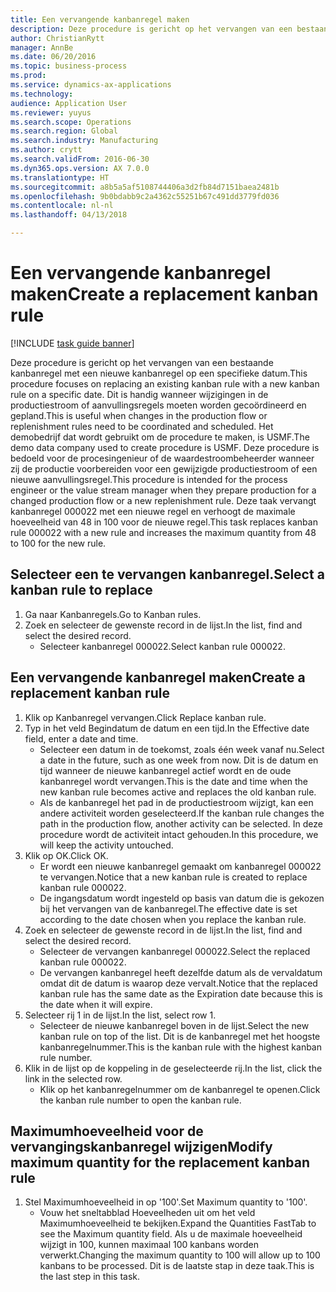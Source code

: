 ```yaml
--- 
title: Een vervangende kanbanregel maken
description: Deze procedure is gericht op het vervangen van een bestaande kanbanregel met een nieuwe kanbanregel op een specifieke datum.
author: ChristianRytt
manager: AnnBe
ms.date: 06/20/2016
ms.topic: business-process
ms.prod: 
ms.service: dynamics-ax-applications
ms.technology: 
audience: Application User
ms.reviewer: yuyus
ms.search.scope: Operations
ms.search.region: Global
ms.search.industry: Manufacturing
ms.author: crytt
ms.search.validFrom: 2016-06-30
ms.dyn365.ops.version: AX 7.0.0
ms.translationtype: HT
ms.sourcegitcommit: a8b5a5af5108744406a3d2fb84d7151baea2481b
ms.openlocfilehash: 9b0bdabb9c2a4362c55251b67c491dd3779fd036
ms.contentlocale: nl-nl
ms.lasthandoff: 04/13/2018

---
```

# <a name="create-a-replacement-kanban-rule"></a><span data-ttu-id="d2671-103">Een vervangende kanbanregel maken</span><span class="sxs-lookup"><span data-stu-id="d2671-103">Create a replacement kanban rule</span></span>

[!INCLUDE [task guide banner](../../includes/task-guide-banner.md)]

<span data-ttu-id="d2671-104">Deze procedure is gericht op het vervangen van een bestaande kanbanregel met een nieuwe kanbanregel op een specifieke datum.</span><span class="sxs-lookup"><span data-stu-id="d2671-104">This procedure focuses on replacing an existing kanban rule with a new kanban rule on a specific date.</span></span> <span data-ttu-id="d2671-105">Dit is handig wanneer wijzigingen in de productiestroom of aanvullingsregels moeten worden gecoördineerd en gepland.</span><span class="sxs-lookup"><span data-stu-id="d2671-105">This is useful when changes in the production flow or replenishment rules need to be coordinated and scheduled.</span></span> <span data-ttu-id="d2671-106">Het demobedrijf dat wordt gebruikt om de procedure te maken, is USMF.</span><span class="sxs-lookup"><span data-stu-id="d2671-106">The demo data company used to create procedure is USMF.</span></span> <span data-ttu-id="d2671-107">Deze procedure is bedoeld voor de procesingenieur of de waardestroombeheerder wanneer zij de productie voorbereiden voor een gewijzigde productiestroom of een nieuwe aanvullingsregel.</span><span class="sxs-lookup"><span data-stu-id="d2671-107">This procedure is intended for the process engineer or the value stream manager when they prepare production for a changed production flow or a new replenishment rule.</span></span> <span data-ttu-id="d2671-108">Deze taak vervangt kanbanregel 000022 met een nieuwe regel en verhoogt de maximale hoeveelheid van 48 in 100 voor de nieuwe regel.</span><span class="sxs-lookup"><span data-stu-id="d2671-108">This task replaces kanban rule 000022 with a new rule and increases the maximum quantity from 48 to 100 for the new rule.</span></span>


## <a name="select-a-kanban-rule-to-replace"></a><span data-ttu-id="d2671-109">Selecteer een te vervangen kanbanregel.</span><span class="sxs-lookup"><span data-stu-id="d2671-109">Select a kanban rule to replace</span></span>
1. <span data-ttu-id="d2671-110">Ga naar Kanbanregels.</span><span class="sxs-lookup"><span data-stu-id="d2671-110">Go to Kanban rules.</span></span>
2. <span data-ttu-id="d2671-111">Zoek en selecteer de gewenste record in de lijst.</span><span class="sxs-lookup"><span data-stu-id="d2671-111">In the list, find and select the desired record.</span></span>
    * <span data-ttu-id="d2671-112">Selecteer kanbanregel 000022.</span><span class="sxs-lookup"><span data-stu-id="d2671-112">Select kanban rule 000022.</span></span>  

## <a name="create-a-replacement-kanban-rule"></a><span data-ttu-id="d2671-113">Een vervangende kanbanregel maken</span><span class="sxs-lookup"><span data-stu-id="d2671-113">Create a replacement kanban rule</span></span>
1. <span data-ttu-id="d2671-114">Klik op Kanbanregel vervangen.</span><span class="sxs-lookup"><span data-stu-id="d2671-114">Click Replace kanban rule.</span></span>
2. <span data-ttu-id="d2671-115">Typ in het veld Begindatum de datum en een tijd.</span><span class="sxs-lookup"><span data-stu-id="d2671-115">In the Effective date field, enter a date and time.</span></span>
    * <span data-ttu-id="d2671-116">Selecteer een datum in de toekomst, zoals één week vanaf nu.</span><span class="sxs-lookup"><span data-stu-id="d2671-116">Select a date in the future, such as one week from now.</span></span> <span data-ttu-id="d2671-117">Dit is de datum en tijd wanneer de nieuwe kanbanregel actief wordt en de oude kanbanregel wordt vervangen.</span><span class="sxs-lookup"><span data-stu-id="d2671-117">This is the date and time when the new kanban rule becomes active and replaces the old kanban rule.</span></span>  
    * <span data-ttu-id="d2671-118">Als de kanbanregel het pad in de productiestroom wijzigt, kan een andere activiteit worden geselecteerd.</span><span class="sxs-lookup"><span data-stu-id="d2671-118">If the kanban rule changes the path in the production flow,  another activity can be selected.</span></span>  <span data-ttu-id="d2671-119">In deze procedure wordt de activiteit intact gehouden.</span><span class="sxs-lookup"><span data-stu-id="d2671-119">In this procedure, we will keep the activity untouched.</span></span>  
3. <span data-ttu-id="d2671-120">Klik op OK.</span><span class="sxs-lookup"><span data-stu-id="d2671-120">Click OK.</span></span>
    * <span data-ttu-id="d2671-121">Er wordt een nieuwe kanbanregel gemaakt om kanbanregel 000022 te vervangen.</span><span class="sxs-lookup"><span data-stu-id="d2671-121">Notice that a new kanban rule is created to replace kanban rule 000022.</span></span>  
    * <span data-ttu-id="d2671-122">De ingangsdatum wordt ingesteld op basis van datum die is gekozen bij het vervangen van de kanbanregel.</span><span class="sxs-lookup"><span data-stu-id="d2671-122">The effective date is set according to the date chosen when you replace the kanban rule.</span></span>  
4. <span data-ttu-id="d2671-123">Zoek en selecteer de gewenste record in de lijst.</span><span class="sxs-lookup"><span data-stu-id="d2671-123">In the list, find and select the desired record.</span></span>
    * <span data-ttu-id="d2671-124">Selecteer de vervangen kanbanregel 000022.</span><span class="sxs-lookup"><span data-stu-id="d2671-124">Select the replaced kanban rule 000022.</span></span>  
    * <span data-ttu-id="d2671-125">De vervangen kanbanregel heeft dezelfde datum als de vervaldatum omdat dit de datum is waarop deze vervalt.</span><span class="sxs-lookup"><span data-stu-id="d2671-125">Notice that the replaced kanban rule has the same date as the Expiration date because this is the date when it will expire.</span></span>  
5. <span data-ttu-id="d2671-126">Selecteer rij 1 in de lijst.</span><span class="sxs-lookup"><span data-stu-id="d2671-126">In the list, select row 1.</span></span>
    * <span data-ttu-id="d2671-127">Selecteer de nieuwe kanbanregel boven in de lijst.</span><span class="sxs-lookup"><span data-stu-id="d2671-127">Select the new kanban rule on top of the list.</span></span> <span data-ttu-id="d2671-128">Dit is de kanbanregel met het hoogste kanbanregelnummer.</span><span class="sxs-lookup"><span data-stu-id="d2671-128">This is the kanban rule with the highest kanban rule number.</span></span>  
6. <span data-ttu-id="d2671-129">Klik in de lijst op de koppeling in de geselecteerde rij.</span><span class="sxs-lookup"><span data-stu-id="d2671-129">In the list, click the link in the selected row.</span></span>
    * <span data-ttu-id="d2671-130">Klik op het kanbanregelnummer om de kanbanregel te openen.</span><span class="sxs-lookup"><span data-stu-id="d2671-130">Click the kanban rule number to open the kanban rule.</span></span>  

## <a name="modify-maximum-quantity-for-the-replacement-kanban-rule"></a><span data-ttu-id="d2671-131">Maximumhoeveelheid voor de vervangingskanbanregel wijzigen</span><span class="sxs-lookup"><span data-stu-id="d2671-131">Modify maximum quantity for the replacement kanban rule</span></span>
1. <span data-ttu-id="d2671-132">Stel Maximumhoeveelheid in op '100'.</span><span class="sxs-lookup"><span data-stu-id="d2671-132">Set Maximum quantity to '100'.</span></span>
    * <span data-ttu-id="d2671-133">Vouw het sneltabblad Hoeveelheden uit om het veld Maximumhoeveelheid te bekijken.</span><span class="sxs-lookup"><span data-stu-id="d2671-133">Expand the Quantities FastTab to see the Maximum quantity field.</span></span> <span data-ttu-id="d2671-134">Als u de maximale hoeveelheid wijzigt in 100, kunnen maximaal 100 kanbans worden verwerkt.</span><span class="sxs-lookup"><span data-stu-id="d2671-134">Changing the maximum quantity to 100 will allow up to 100 kanbans to be processed.</span></span>    <span data-ttu-id="d2671-135">Dit is de laatste stap in deze taak.</span><span class="sxs-lookup"><span data-stu-id="d2671-135">This is the last step in this task.</span></span>  


